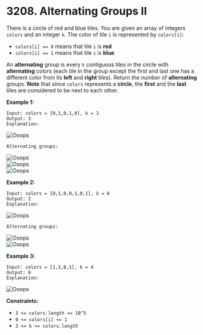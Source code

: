 # 3208. Alternating Groups II
There is a circle of red and blue tiles. You are given an array of integers `colors` and an integer `k`. The color of tile `i` is represented by `colors[i]`:  
- `colors[i] == 0` means that tile `i` is **red**  
- `colors[i] == 1` means that tile `i` is **blue**  

An **alternating** group is every `k` contiguous tiles in the circle with **alternating** colors (each tile in the group except the first and last one has a different color from its **left** and **right** tiles). Return the number of **alternating** groups. **Note** that since `colors` represents a **circle**, the **first** and the **last** tiles are considered to be next to each other.

**Example 1:**
```
Input: colors = [0,1,0,1,0], k = 3
Output: 3
Explanation:
```
![Ooops](https://assets.leetcode.com/uploads/2024/06/19/screenshot-2024-05-28-183519.png)  
```
Alternating groups:
```  
![Ooops](https://assets.leetcode.com/uploads/2024/05/28/screenshot-2024-05-28-182448.png)  
![Ooops](https://assets.leetcode.com/uploads/2024/05/28/screenshot-2024-05-28-182844.png)  
![Ooops](https://assets.leetcode.com/uploads/2024/05/28/screenshot-2024-05-28-183057.png)  

**Example 2:**
```
Input: colors = [0,1,0,0,1,0,1], k = 6
Output: 2
Explanation:
```
![Ooops](https://assets.leetcode.com/uploads/2024/06/19/screenshot-2024-05-28-183907.png)  
```
Alternating groups:
```  
![Ooops](https://assets.leetcode.com/uploads/2024/06/19/screenshot-2024-05-28-184128.png)  
![Ooops](https://assets.leetcode.com/uploads/2024/06/19/screenshot-2024-05-28-184240.png)  

**Example 3:**
```
Input: colors = [1,1,0,1], k = 4
Output: 0
Explanation:
```
![Ooops](https://assets.leetcode.com/uploads/2024/06/19/screenshot-2024-05-28-184516.png)   

**Constraints:**
- `3 <= colors.length <= 10^5`
- `0 <= colors[i] <= 1`
- `3 <= k <= colors.length`
